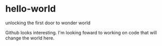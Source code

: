 # hello-world
unlocking the first door to wonder world

Github looks interesting. I'm looking foward to working on code that will change the world here. <weffy>
